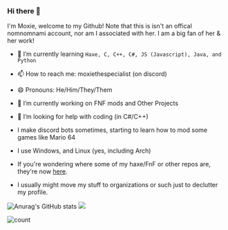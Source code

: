 ### Hi there 👋

I'm Moxie, welcome to my Github!
Note that this is isn't an offical nomnomnami account, nor am I associated with her.
I am a big fan of her & her work!

- 🌱 I’m currently learning `Haxe, C, C++, C#, JS (Javascript), Java, and Python`
- 📫 How to reach me: moxiethespecialist (on discord)
- 😄 Pronouns: He/Him/They/Them
- 🔭 I’m currently working on FNF mods and Other Projects
- 🤔 I’m looking for help with coding (in C#/C++)
- I make discord bots sometimes, starting to learn how to mod some games like Mario 64
- I use Windows, and Linux (yes, including Arch)

- If you're wondering where some of my haxe/FnF or other repos are, they're now [here](https://github.com/MemeHovy-Stuff).
- I usually might move my stuff to organizations or such just to declutter my profile.

![Anurag's GitHub stats](https://github-readme-stats.vercel.app/api?username=moxie-coder&show_icons=true&theme=radical)
![](https://github-readme-stats.vercel.app/api/top-langs/?username=moxie-coder&layout=compact&show_icons=true&theme=radical)

![count](https://count.getloli.com/get/@moxie-coder?theme=rule34)
